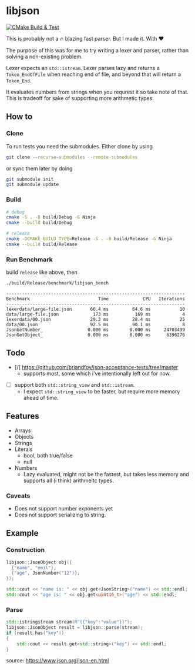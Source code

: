 # libjson

[![CMake Build & Test](https://github.com/emilekberg/libjson/actions/workflows/cmake-build.yml/badge.svg)](https://github.com/emilekberg/libjson/actions/workflows/cmake-build.yml)

This is probably not a :fire: blazing fast parser. But I made it. With :hearts:

The purpose of this was for me to try writing a lexer and parser, rather than solving a non-existing problem.

Lexer expects an `std::istream`. Lexer parses lazy and returns a `Token_EndOfFile` when reaching end of file, and beyond that will return a `Token_End`.

It evaluates numbers from strings when you requrest it so take note of that. This is tradeoff for sake of supporting more arithmetic types.

## How to 

### Clone

To run tests you need the submodules. Either clone by using 
```bash
git clone --recurse-submodules --remote-submodules
```

or sync them later by doing

```bash
git submodule init
git submodule update
```

### Build

```bash
# debug
cmake -S . -B build/Debug -G Ninja
cmake --build build/Debug

# release
cmake -DCMAKE_BUILD_TYPE=Release -S . -B build/Release -G Ninja
cmake --build build/Release
```

### Run Benchmark

build `release` like above, then
```bash
./build/Release/benchmark/libjson_bench
```

```
--------------------------------------------------------------------
Benchmark                          Time             CPU   Iterations
--------------------------------------------------------------------
lexerdata/large-file.json       66.4 ms         64.6 ms           10
data/large-file.json             173 ms          169 ms            4
lexerdata/00.json               29.2 ms         28.4 ms           25
data/00.json                    92.5 ms         90.1 ms            8
JsonGetNumber_                 0.000 ms        0.000 ms     24703439
JsonGetObject_                 0.000 ms        0.000 ms      6396276
```

## Todo

- [/] https://github.com/briandfoy/json-acceptance-tests/tree/master
  - supports most, some which i've intentionally left out for now.
- [ ] support both `std::string_view` and `std::istream`.
  - I expect `std::string_view` to be faster, but require more memory ahead of time.

## Features

- Arrays
- Objects
- Strings
- Literals
  - bool, both true/false
  - null
- Numbers
  - Lazy evaluated, might not be the fastest, but takes less memory and supports all (i think) arithmeitc types. 

### Caveats

- Does not support number exponents yet
- Does not support serializing to string.

## Example

### Construction
```cpp
libjson::JsonObject obj({
  {"name", "emil"},
  {"age", JsonNumber("12")},
});

std::cout << "name is: " << obj.get<JsonString>("name") << std::endl;
std::cout << "age is: " << obj.get<uint16_t>("age") << std::endl;
```


### Parse
```cpp
std::istringstream stream(R"({"key":"value"})");
libjson::JsonObject result = libjson::parse(stream);
if (result.has("key"))
{
    std::cout << result.get<std::string>("key") << std::endl;
}
```

source: https://www.json.org/json-en.html

